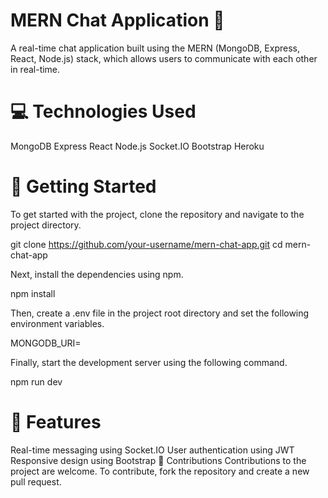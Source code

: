 # MERN Chat Application :speech_balloon:

A real-time chat application built using the MERN (MongoDB, Express, React, Node.js) stack, which allows users to communicate with each other in real-time.

# :computer: Technologies Used
MongoDB
Express
React
Node.js
Socket.IO
Bootstrap
Heroku

# :rocket: Getting Started
To get started with the project, clone the repository and navigate to the project directory.

git clone https://github.com/your-username/mern-chat-app.git
cd mern-chat-app

Next, install the dependencies using npm.


npm install


Then, create a .env file in the project root directory and set the following environment variables.

MONGODB_URI=<Your MongoDB URI>


Finally, start the development server using the following command.

npm run dev


# :page_facing_up: Features

Real-time messaging using Socket.IO
User authentication using JWT
Responsive design using Bootstrap
:hammer: Contributions
Contributions to the project are welcome. To contribute, fork the repository and create a new pull request.
